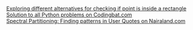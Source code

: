 [Exploring different alternatives for checking if point is inside a rectangle](https://github.com/manchuran/isPointInRectangle)<br/>
[Solution to all Python problems on Codingbat.com](https://github.com/manchuran/Codingbat)<br/>
[Spectral Partitioning: Finding patterns in User Quotes on Nairaland.com](https://nbviewer.jupyter.org/github/manchuran/showables/blob/master/notebooks/07_finding_patterns_in_user_quotes/spectral_partitioning.ipynb)<br/>
